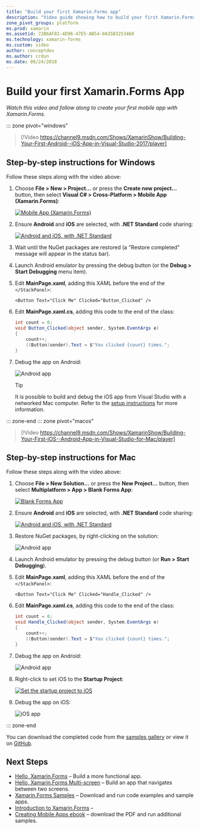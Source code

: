```yaml
---
title: "Build your first Xamarin.Forms app"
description: "Video guide showing how to build your first Xamarin.Forms application in Visual Studio."
zone_pivot_groups: platform
ms.prod: xamarin
ms.assetid: 72B6AF82-4D98-47E5-AB54-0A35B3253468
ms.technology: xamarin-forms
ms.custom: video
author: conceptdev
ms.author: crdun
ms.date: 09/24/2018
---
```

# Build your first Xamarin.Forms App

_Watch this video and follow along to create your first mobile app with Xamarin.Forms._

::: zone pivot="windows"

> [!Video https://channel9.msdn.com/Shows/XamarinShow/Building-Your-First-Android--iOS-App-in-Visual-Studio-2017/player]

## Step-by-step instructions for Windows

Follow these steps along with the video above:

1. Choose **File > New > Project...** or press the **Create new project...** button, then select **Visual C# > Cross-Platform > Mobile App (Xamarin.Forms)**:

    [![Mobile App (Xamarin.Forms)](images/win/01-sml.png)](images/win/01.png#lightbox)

2. Ensure **Android** and **iOS** are selected, with **.NET Standard** code sharing:

    [![Android and iOS, with .NET Standard](images/win/02-sml.png)](images/win/02.png#lightbox)

3. Wait until the NuGet packages are restored (a "Restore completed" message will appear in the status bar).

4. Launch Android emulator by pressing the debug button (or the **Debug > Start Debugging** menu item).

5. Edit **MainPage.xaml**, adding this XAML before the end of the `</StackPanel>`:

    ```xaml
    <Button Text="Click Me" Clicked="Button_Clicked" />
    ```

6. Edit **MainPage.xaml.cs**, adding this code to the end of the class:

    ```csharp
    int count = 0;
    void Button_Clicked(object sender, System.EventArgs e)
    {
        count++;
        ((Button)sender).Text = $"You clicked {count} times.";
    }
    ```

7. Debug the app on Android:

    ![Android app](images/win/07-sml.png)

    > [!TIP]
    > It is possible to build and debug the iOS app from Visual Studio with a
    > networked Mac computer. Refer to the [setup instructions](~/ios/get-started/installation/windows/index.md)
    > for more information.

::: zone-end
::: zone pivot="macos"

> [!Video https://channel9.msdn.com/Shows/XamarinShow/Building-Your-First-iOS--Android-App-in-Visual-Studio-for-Mac/player]

## Step-by-step instructions for Mac

Follow these steps along with the video above:

1. Choose **File > New Solution...** or press the **New Project...** button, then select **Multiplatform > App > Blank Forms App**:

    [![Blank Forms App](images/01-sml.png)](images/01.png#lightbox)

2. Ensure **Android** and **iOS** are selected, with **.NET Standard** code sharing:

    [![Android and iOS, with .NET Standard](images/02-sml.png)](images/02.png#lightbox)

3. Restore NuGet packages, by right-clicking on the solution:

    ![Android app](images/03-sml.png)

4. Launch Android emulator by pressing the debug button (or **Run > Start Debugging**).

5. Edit **MainPage.xaml**, adding this XAML before the end of the `</StackPanel>`:

    ```xaml
    <Button Text="Click Me" Clicked="Handle_Clicked" />
    ```

6. Edit **MainPage.xaml.cs**, adding this code to the end of the class:

    ```csharp
    int count = 0;
    void Handle_Clicked(object sender, System.EventArgs e)
    {
        count++;
        ((Button)sender).Text = $"You clicked {count} times.";
    }
    ```

7. Debug the app on Android:

    ![Android app](images/07-sml.png)

8. Right-click to set iOS to the **Startup Project**:

    [![Set the startup project to iOS](images/08-sml.png)](images/08.png#lightbox)

9. Debug the app on iOS:

    ![iOS app](images/09-sml.png)

::: zone-end

You can download the completed code from the [samples gallery](https://developer.xamarin.com/samples/xamarin-forms/GetStarted/FirstApp/) or view it on [GitHub](https://github.com/xamarin/xamarin-forms-samples/tree/master/GetStarted/FirstApp).

## Next Steps

- [Hello, Xamarin.Forms](~/xamarin-forms/get-started/hello-xamarin-forms/index.md) &ndash; Build a more functional app.
- [Hello, Xamarin.Forms Multi-screen](~/xamarin-forms/get-started/hello-xamarin-forms-multiscreen/index.md) &ndash; Build an app that navigates between two screens.
- [Xamarin.Forms Samples](~/xamarin-forms/samples/index.yml) &ndash; Download and run code examples and sample apps.
- [Introduction to Xamarin.Forms](~/xamarin-forms/get-started/introduction-to-xamarin-forms.md) &ndash; 
- [Creating Mobile Apps ebook](~/xamarin-forms/creating-mobile-apps-xamarin-forms/index.md) &ndash; download the PDF and run additional samples.